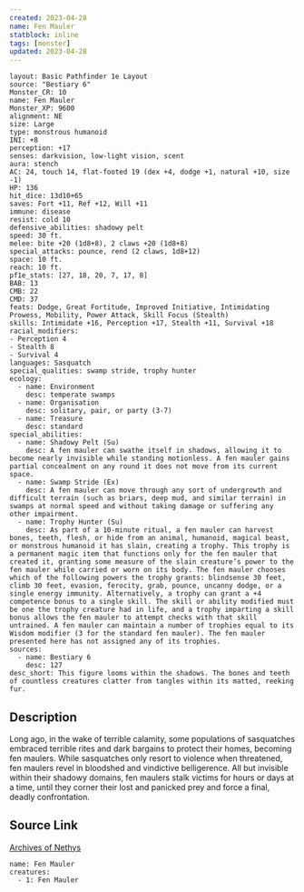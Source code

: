 ```yaml
---
created: 2023-04-28
name: Fen Mauler
statblock: inline
tags: [monster]
updated: 2023-04-28
---
```

```statblock
layout: Basic Pathfinder 1e Layout
source: "Bestiary 6"
Monster_CR: 10
name: Fen Mauler
Monster_XP: 9600
alignment: NE
size: Large
type: monstrous humanoid
INI: +8
perception: +17
senses: darkvision, low-light vision, scent
aura: stench
AC: 24, touch 14, flat-footed 19 (dex +4, dodge +1, natural +10, size -1)
HP: 136
hit_dice: 13d10+65
saves: Fort +11, Ref +12, Will +11
immune: disease
resist: cold 10
defensive_abilities: shadowy pelt
speed: 30 ft.
melee: bite +20 (1d8+8), 2 claws +20 (1d8+8)
special_attacks: pounce, rend (2 claws, 1d8+12)
space: 10 ft.
reach: 10 ft.
pf1e_stats: [27, 18, 20, 7, 17, 8]
BAB: 13
CMB: 22
CMD: 37
feats: Dodge, Great Fortitude, Improved Initiative, Intimidating Prowess, Mobility, Power Attack, Skill Focus (Stealth)
skills: Intimidate +16, Perception +17, Stealth +11, Survival +18
racial_modifiers:
- Perception 4
- Stealth 8
- Survival 4
languages: Sasquatch
special_qualities: swamp stride, trophy hunter
ecology:
  - name: Environment
    desc: temperate swamps
  - name: Organisation
    desc: solitary, pair, or party (3-7)
  - name: Treasure
    desc: standard
special_abilities:
  - name: Shadowy Pelt (Su)
    desc: A fen mauler can swathe itself in shadows, allowing it to become nearly invisible while standing motionless. A fen mauler gains partial concealment on any round it does not move from its current space.
  - name: Swamp Stride (Ex)
    desc: A fen mauler can move through any sort of undergrowth and difficult terrain (such as briars, deep mud, and similar terrain) in swamps at normal speed and without taking damage or suffering any other impairment.
  - name: Trophy Hunter (Su)
    desc: As part of a 10-minute ritual, a fen mauler can harvest bones, teeth, flesh, or hide from an animal, humanoid, magical beast, or monstrous humanoid it has slain, creating a trophy. This trophy is a permanent magic item that functions only for the fen mauler that created it, granting some measure of the slain creature’s power to the fen mauler while carried or worn on its body. The fen mauler chooses which of the following powers the trophy grants: blindsense 30 feet, climb 30 feet, evasion, ferocity, grab, pounce, uncanny dodge, or a single energy immunity. Alternatively, a trophy can grant a +4 competence bonus to a single skill. The skill or ability modified must be one the trophy creature had in life, and a trophy imparting a skill bonus allows the fen mauler to attempt checks with that skill untrained. A fen mauler can maintain a number of trophies equal to its Wisdom modifier (3 for the standard fen mauler). The fen mauler presented here has not assigned any of its trophies.
sources:
  - name: Bestiary 6
    desc: 127
desc_short: This figure looms within the shadows. The bones and teeth of countless creatures clatter from tangles within its matted, reeking fur.
```
## Description
Long ago, in the wake of terrible calamity, some populations of sasquatches embraced terrible rites and dark bargains to protect their homes, becoming fen maulers. While sasquatches only resort to violence when threatened, fen maulers revel in bloodshed and vindictive belligerence. All but invisible within their shadowy domains, fen maulers stalk victims for hours or days at a time, until they corner their lost and panicked prey and force a final, deadly confrontation.
## Source Link
[Archives of Nethys](https://aonprd.com/MonsterDisplay.aspx?ItemName=Fen%20Mauler)
```encounter-table
name: Fen Mauler
creatures:
  - 1: Fen Mauler
```
